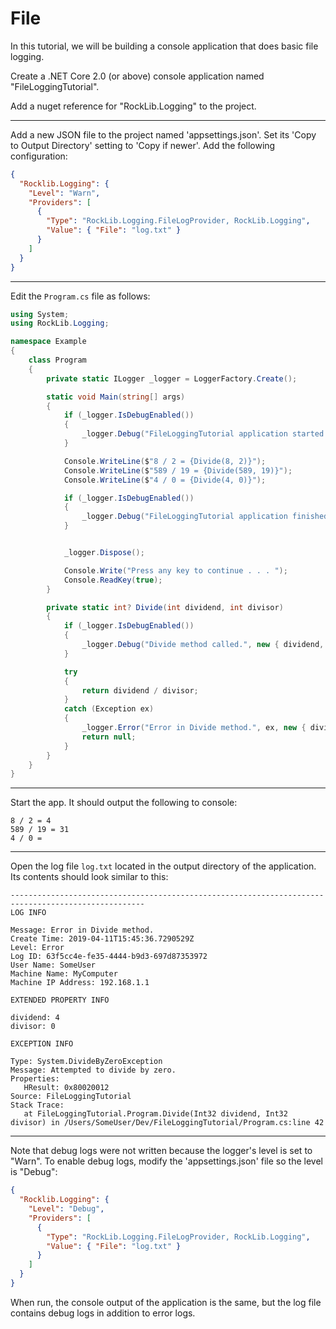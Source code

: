 # File

In this tutorial, we will be building a console application that does basic file logging.

Create a .NET Core 2.0 (or above) console application named "FileLoggingTutorial".

Add a nuget reference for "RockLib.Logging" to the project.

---

Add a new JSON file to the project named 'appsettings.json'. Set its 'Copy to Output Directory' setting to 'Copy if newer'. Add the following configuration:

```json
{
  "Rocklib.Logging": {
    "Level": "Warn",
    "Providers": [
      {
        "Type": "RockLib.Logging.FileLogProvider, RockLib.Logging",
        "Value": { "File": "log.txt" }
      }
    ]
  }
}
```

---

Edit the `Program.cs` file as follows:

```c#
using System;
using RockLib.Logging;

namespace Example
{
    class Program
    {
        private static ILogger _logger = LoggerFactory.Create();

        static void Main(string[] args)
        {
            if (_logger.IsDebugEnabled())
            {
                _logger.Debug("FileLoggingTutorial application started.");
            }

            Console.WriteLine($"8 / 2 = {Divide(8, 2)}");
            Console.WriteLine($"589 / 19 = {Divide(589, 19)}");
            Console.WriteLine($"4 / 0 = {Divide(4, 0)}");

            if (_logger.IsDebugEnabled())
            {
                _logger.Debug("FileLoggingTutorial application finished.");
            }


            _logger.Dispose();

            Console.Write("Press any key to continue . . . ");
            Console.ReadKey(true);
        }

        private static int? Divide(int dividend, int divisor)
        {
            if (_logger.IsDebugEnabled())
            {
                _logger.Debug("Divide method called.", new { dividend, divisor });
            }

            try
            {
                return dividend / divisor;
            }
            catch (Exception ex)
            {
                _logger.Error("Error in Divide method.", ex, new { dividend, divisor });
                return null;
            }
        }
    }
}
```

---

Start the app. It should output the following to console:

```
8 / 2 = 4
589 / 19 = 31
4 / 0 =
```

---

Open the log file `log.txt` located in the output directory of the application. Its contents should look similar to this:

```
----------------------------------------------------------------------------------------------------
LOG INFO

Message: Error in Divide method.
Create Time: 2019-04-11T15:45:36.7290529Z
Level: Error
Log ID: 63f5cc4e-fe35-4444-b9d3-697d87353972
User Name: SomeUser
Machine Name: MyComputer
Machine IP Address: 192.168.1.1

EXTENDED PROPERTY INFO

dividend: 4
divisor: 0

EXCEPTION INFO

Type: System.DivideByZeroException
Message: Attempted to divide by zero.
Properties:
   HResult: 0x80020012
Source: FileLoggingTutorial
Stack Trace:
   at FileLoggingTutorial.Program.Divide(Int32 dividend, Int32 divisor) in /Users/SomeUser/Dev/FileLoggingTutorial/Program.cs:line 42
```

---

Note that debug logs were not written because the logger's level is set to "Warn". To enable debug logs, modify the 'appsettings.json' file so the level is "Debug":

```json
{
  "Rocklib.Logging": {
    "Level": "Debug",
    "Providers": [
      {
        "Type": "RockLib.Logging.FileLogProvider, RockLib.Logging",
        "Value": { "File": "log.txt" }
      }
    ]
  }
}
```

When run, the console output of the application is the same, but the log file contains debug logs in addition to error logs.